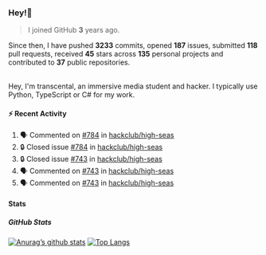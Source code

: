 ### Hey!👋
<!-- [![Banner](banner.png)](https://dillonb07.is-a.dev) -->


> I joined GitHub **3** years ago.

Since then, I have pushed **3233** commits, opened **187** issues, submitted **118** pull requests, received **45** stars across **135** personal projects and contributed to **37** public repositories.

<br>
Hey, I'm transcental, an immersive media student and hacker. I typically use Python, TypeScript or C# for my work.

<br>

#### :zap: Recent Activity

<!--START_SECTION:activity-->
1. 🗣 Commented on [#784](https://github.com/hackclub/high-seas/issues/784#issuecomment-2479794750) in [hackclub/high-seas](https://github.com/hackclub/high-seas)
2. 🔒 Closed issue [#784](https://github.com/hackclub/high-seas/issues/784) in [hackclub/high-seas](https://github.com/hackclub/high-seas)
3. 🔒 Closed issue [#743](https://github.com/hackclub/high-seas/issues/743) in [hackclub/high-seas](https://github.com/hackclub/high-seas)
4. 🗣 Commented on [#743](https://github.com/hackclub/high-seas/issues/743#issuecomment-2477632727) in [hackclub/high-seas](https://github.com/hackclub/high-seas)
5. 🗣 Commented on [#743](https://github.com/hackclub/high-seas/issues/743#issuecomment-2477586019) in [hackclub/high-seas](https://github.com/hackclub/high-seas)
<!--END_SECTION:activity-->

#### Stats

##### GitHub Stats
[![Anurag’s github stats](https://github-readme-stats.vercel.app/api?username=transcental&show_icons=true&theme=radical)](https://github.com/transcental)
[![Top Langs](https://github-readme-stats.vercel.app/api/top-langs/?username=transcental&layout=compact&theme=radical)](https://github.com/transcental)
